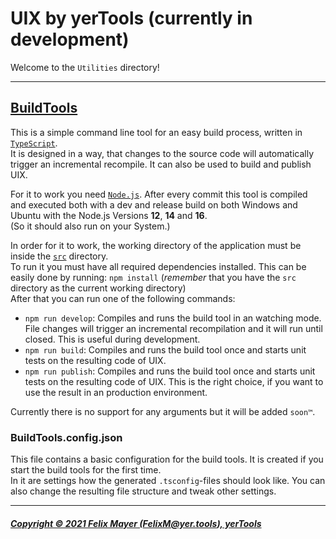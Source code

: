 # UIX by yerTools (currently in development)

Welcome to the `Utilities` directory!

---

## [BuildTools](src/Utilities/BuildTools/)

This is a simple command line tool for an easy build process, written in [`TypeScript`](https://www.typescriptlang.org/).  
It is designed in a way, that changes to the source code will automatically trigger an incremental recompile. It can also be used to build and publish UIX.

For it to work you need [`Node.js`](https://nodejs.org/). After every commit this tool is compiled and executed both with a dev and release build on both Windows and Ubuntu with the Node.js Versions **12**, **14** and **16**.  
(So it should also run on your System.)  

In order for it to work, the working directory of the application must be inside the [`src`](/src/) directory.  
To run it you must have all required dependencies installed. This can be easily done by running: `npm install` (*remember* that you have the `src` directory as the current working directory)  
After that you can run one of the following commands:
- `npm run develop`: Compiles and runs the build tool in an watching mode. File changes will trigger an incremental recompilation and it will run until closed. This is useful during development.
- `npm run build`: Compiles and runs the build tool once and starts unit tests on the resulting code of UIX.
- `npm run publish`: Compiles and runs the build tool once and starts unit tests on the resulting code of UIX. This is the right choice, if you want to use the result in an production environment.

Currently there is no support for any arguments but it will be added `soon™`.

### BuildTools.config.json

This file contains a basic configuration for the build tools.
It is created if you start the build tools for the first time.  
In it are settings how the generated `.tsconfig`-files should look like.
You can also change the resulting file structure and tweak other settings.

---

##### [Copyright © 2021 Felix Mayer (FelixM@yer.tools), yerTools](/LICENSE.md)